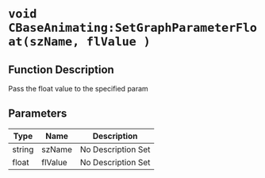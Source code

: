# `void CBaseAnimating:SetGraphParameterFloat(szName, flValue )`
## Function Description
Pass the float value to the specified param
## Parameters
Type|Name|Description
--|--|--
string|szName|No Description Set
float|flValue|No Description Set

